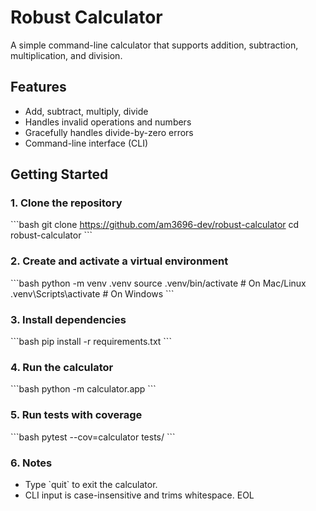 # Robust Calculator

A simple command-line calculator that supports addition, subtraction, multiplication, and division.

## Features
- Add, subtract, multiply, divide
- Handles invalid operations and numbers
- Gracefully handles divide-by-zero errors
- Command-line interface (CLI)

## Getting Started

### 1. Clone the repository
\`\`\`bash
git clone https://github.com/am3696-dev/robust-calculator
cd robust-calculator
\`\`\`

### 2. Create and activate a virtual environment
\`\`\`bash
python -m venv .venv
source .venv/bin/activate   # On Mac/Linux
.venv\Scripts\activate      # On Windows
\`\`\`

### 3. Install dependencies
\`\`\`bash
pip install -r requirements.txt
\`\`\`

### 4. Run the calculator
\`\`\`bash
python -m calculator.app
\`\`\`

### 5. Run tests with coverage
\`\`\`bash
pytest --cov=calculator tests/
\`\`\`

### 6. Notes
- Type \`quit\` to exit the calculator.
- CLI input is case-insensitive and trims whitespace.
EOL
